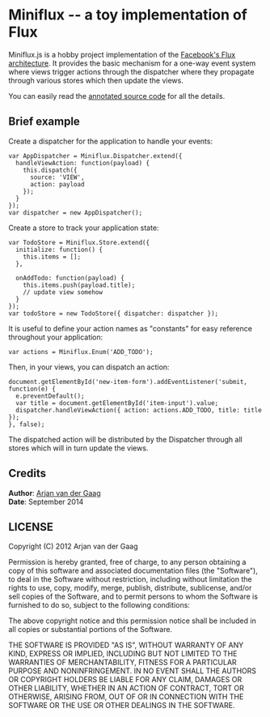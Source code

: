 # Miniflux -- a toy implementation of Flux

Miniflux.js is a hobby project implementation of the [Facebook's Flux
architecture][flux]. It provides the basic mechanism for a one-way event system
where views trigger actions through the dispatcher where they propagate through
various stores which then update the views.

You can easily read the [annotated source code][] for all the details.

## Brief example

Create a dispatcher for the application to handle your events:

    var AppDispatcher = Miniflux.Dispatcher.extend({
      handleViewAction: function(payload) {
        this.dispatch({
          source: 'VIEW',
          action: payload
        });
      }
    });
    var dispatcher = new AppDispatcher();

Create a store to track your application state:

    var TodoStore = Miniflux.Store.extend({
      initialize: function() {
        this.items = [];
      },

      onAddTodo: function(payload) {
        this.items.push(payload.title);
        // update view somehow
      }
    });
    var todoStore = new TodoStore({ dispatcher: dispatcher });

It is useful to define your action names as "constants" for easy reference
throughout your application:

    var actions = Miniflux.Enum('ADD_TODO');

Then, in your views, you can dispatch an action:

    document.getElementById('new-item-form').addEventListener('submit, function(e) {
      e.preventDefault();
      var title = document.getElementById('item-input').value;
      dispatcher.handleViewAction({ action: actions.ADD_TODO, title: title });
    }, false);

The dispatched action will be distributed by the Dispatcher through all
stores which will in turn update the views.

## Credits

**Author**: [Arjan van der Gaag][]  
**Date**: September 2014  

## LICENSE

Copyright (C) 2012 Arjan van der Gaag

Permission is hereby granted, free of charge, to any person obtaining a copy of
this software and associated documentation files (the "Software"), to deal in
the Software without restriction, including without limitation the rights to
use, copy, modify, merge, publish, distribute, sublicense, and/or sell copies
of the Software, and to permit persons to whom the Software is furnished to do
so, subject to the following conditions:

The above copyright notice and this permission notice shall be included in all
copies or substantial portions of the Software.

THE SOFTWARE IS PROVIDED "AS IS", WITHOUT WARRANTY OF ANY KIND, EXPRESS OR
IMPLIED, INCLUDING BUT NOT LIMITED TO THE WARRANTIES OF MERCHANTABILITY,
FITNESS FOR A PARTICULAR PURPOSE AND NONINFRINGEMENT. IN NO EVENT SHALL THE
AUTHORS OR COPYRIGHT HOLDERS BE LIABLE FOR ANY CLAIM, DAMAGES OR OTHER
LIABILITY, WHETHER IN AN ACTION OF CONTRACT, TORT OR OTHERWISE, ARISING FROM,
OUT OF OR IN CONNECTION WITH THE SOFTWARE OR THE USE OR OTHER DEALINGS IN THE
SOFTWARE.

[annotated source code]: http://avdgaag.github.io/miniflux
[Arjan van der Gaag]: http://arjanvandergaag.nl
[flux]: http://facebook.github.io/react/docs/flux-overview.html
